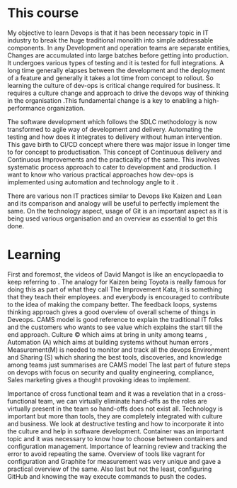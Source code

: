 # This course

My objective to learn Devops is that it has been necessary topic in IT industry to break the huge traditional monolith into simple addressable components. In any Development and operation teams are separate entities, Changes are accumulated into large batches before getting into production. It undergoes various types of testing and it is tested for full integrations. A long time generally elapses between the development and the deployment of a feature and generally it takes a lot time from concept to rollout. So learning the culture of dev-ops is critical change required for business. It requires a culture change and approach to drive the devops way of thinking in the organisation .This fundamental change is a key to enabling a high-performance organization.

The software development which follows the SDLC methodology is now transformed to agile way of development and delivery. Automating the testing and how does it integrates to delivery without human intervention. This gave birth to CI/CD concept where there was major issue in longer time to for concept to productisation. This concept of Continuous delivery and Continuous Improvements and the practicality of the same. This involves systematic process approach to cater to development and production. I want to know who various practical approaches how dev-ops is implemented using automation and technology angle to it .

There are various non IT practices similar to Devops like Kaizen and Lean and its comparison and analogy will be useful to perfectly implement the same. On the technology aspect, usage of Git is an important aspect as it is being used various organisation and an overview as essential to get this done.

# Learning

 First and foremost, the videos of David Mangot is like an encyclopaedia to keep referring to . The analogy for Kaizen being Toyota is really famous for doing this as part of what they call The Improvement Kata, it is something that they teach their employees. and everybody is encouraged to contribute to the idea of making the company better. The feedback loops, systems thinking approach gives a good overview of overall scheme of things in Deveops. CAMS model is good reference to explain the traditional IT folks and the customers who wants to see value which explains the start till the end approach.  Culture © which aims at bring in unity among teams , Automation (A) which aims at building systems without human errors , Measurement(M) is needed to monitor and track all the devops Environment and Sharing (S) which sharing the best tools, discoveries, and knowledge among teams just summarises are CAMS model The last part of future steps on devops with focus on security and quality engineering, compliance, Sales marketing gives a thought provoking ideas to implement.

Importance of cross functional team and it was a revelation that in a cross-functional team, we can virtually eliminate hand-offs as the roles are virtually present in the team so hand-offs does not exist all.         Technology is important but more than tools, they are completely integrated with culture and business. We look at destructive testing and how to incorporate it into the culture and help in software development. Container was an important topic and it was necessary to know how to choose between containers and configuration management. Importance of learning review and tracking the error to avoid repeating the same. Overview of tools like vagrant for configuration and Graphite for measurement was very unique and gave a practical overview of the same. Also last but not the least, configuring GitHub and knowing the way execute commands to push the codes.